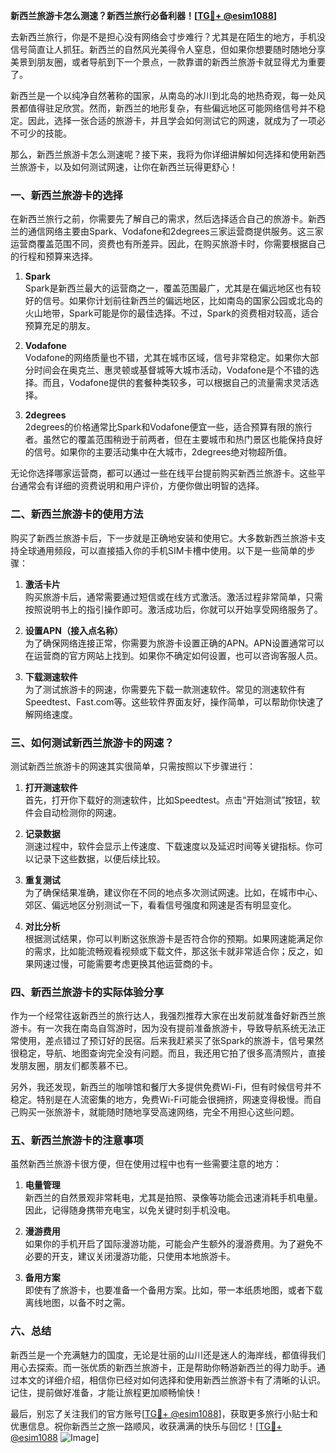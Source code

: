 **新西兰旅游卡怎么测速？新西兰旅行必备利器！[[TG💪+ @esim1088](https://t.me/s/esim1088)]**

去新西兰旅行，你是不是担心没有网络会寸步难行？尤其是在陌生的地方，手机没信号简直让人抓狂。新西兰的自然风光美得令人窒息，但如果你想要随时随地分享美景到朋友圈，或者导航到下一个景点，一款靠谱的新西兰旅游卡就显得尤为重要了。

新西兰是一个以纯净自然著称的国家，从南岛的冰川到北岛的地热奇观，每一处风景都值得驻足欣赏。然而，新西兰的地形复杂，有些偏远地区可能网络信号并不稳定。因此，选择一张合适的旅游卡，并且学会如何测试它的网速，就成为了一项必不可少的技能。

那么，新西兰旅游卡怎么测速呢？接下来，我将为你详细讲解如何选择和使用新西兰旅游卡，以及如何测试网速，让你在新西兰玩得更舒心！

### 一、新西兰旅游卡的选择

在新西兰旅行之前，你需要先了解自己的需求，然后选择适合自己的旅游卡。新西兰的通信网络主要由Spark、Vodafone和2degrees三家运营商提供服务。这三家运营商覆盖范围不同，资费也有所差异。因此，在购买旅游卡时，你需要根据自己的行程和预算来选择。

1. **Spark**  
Spark是新西兰最大的运营商之一，覆盖范围最广，尤其是在偏远地区也有较好的信号。如果你计划前往新西兰的偏远地区，比如南岛的国家公园或北岛的火山地带，Spark可能是你的最佳选择。不过，Spark的资费相对较高，适合预算充足的朋友。

2. **Vodafone**  
Vodafone的网络质量也不错，尤其在城市区域，信号非常稳定。如果你大部分时间会在奥克兰、惠灵顿或基督城等大城市活动，Vodafone是个不错的选择。而且，Vodafone提供的套餐种类较多，可以根据自己的流量需求灵活选择。

3. **2degrees**  
2degrees的价格通常比Spark和Vodafone便宜一些，适合预算有限的旅行者。虽然它的覆盖范围稍逊于前两者，但在主要城市和热门景区也能保持良好的信号。如果你的主要活动集中在大城市，2degrees绝对物超所值。

无论你选择哪家运营商，都可以通过一些在线平台提前购买新西兰旅游卡。这些平台通常会有详细的资费说明和用户评价，方便你做出明智的选择。

### 二、新西兰旅游卡的使用方法

购买了新西兰旅游卡后，下一步就是正确地安装和使用它。大多数新西兰旅游卡支持全球通用频段，可以直接插入你的手机SIM卡槽中使用。以下是一些简单的步骤：

1. **激活卡片**  
购买旅游卡后，通常需要通过短信或在线方式激活。激活过程非常简单，只需按照说明书上的指引操作即可。激活成功后，你就可以开始享受网络服务了。

2. **设置APN（接入点名称）**  
为了确保网络连接正常，你需要为旅游卡设置正确的APN。APN设置通常可以在运营商的官方网站上找到。如果你不确定如何设置，也可以咨询客服人员。

3. **下载测速软件**  
为了测试旅游卡的网速，你需要先下载一款测速软件。常见的测速软件有Speedtest、Fast.com等。这些软件界面友好，操作简单，可以帮助你快速了解网络速度。

### 三、如何测试新西兰旅游卡的网速？

测试新西兰旅游卡的网速其实很简单，只需按照以下步骤进行：

1. **打开测速软件**  
首先，打开你下载好的测速软件，比如Speedtest。点击“开始测试”按钮，软件会自动检测你的网速。

2. **记录数据**  
测速过程中，软件会显示上传速度、下载速度以及延迟时间等关键指标。你可以记录下这些数据，以便后续比较。

3. **重复测试**  
为了确保结果准确，建议你在不同的地点多次测试网速。比如，在城市中心、郊区、偏远地区分别测试一下，看看信号强度和网速是否有明显变化。

4. **对比分析**  
根据测试结果，你可以判断这张旅游卡是否符合你的预期。如果网速能满足你的需求，比如能流畅观看视频或下载文件，那这张卡就非常适合你；反之，如果网速过慢，可能需要考虑更换其他运营商的卡。

### 四、新西兰旅游卡的实际体验分享

作为一个经常往返新西兰的旅行达人，我强烈推荐大家在出发前就准备好新西兰旅游卡。有一次我在南岛自驾游时，因为没有提前准备旅游卡，导致导航系统无法正常使用，差点错过了预订好的民宿。后来我赶紧买了张Spark的旅游卡，信号果然很稳定，导航、地图查询完全没有问题。而且，我还用它拍了很多高清照片，直接发朋友圈，朋友们都羡慕不已。

另外，我还发现，新西兰的咖啡馆和餐厅大多提供免费Wi-Fi，但有时候信号并不稳定。特别是在人流密集的地方，免费Wi-Fi可能会很拥挤，网速变得极慢。而自己购买一张旅游卡，就能随时随地享受高速网络，完全不用担心这些问题。

### 五、新西兰旅游卡的注意事项

虽然新西兰旅游卡很方便，但在使用过程中也有一些需要注意的地方：

1. **电量管理**  
新西兰的自然景观非常耗电，尤其是拍照、录像等功能会迅速消耗手机电量。因此，记得随身携带充电宝，以免关键时刻手机没电。

2. **漫游费用**  
如果你的手机开启了国际漫游功能，可能会产生额外的漫游费用。为了避免不必要的开支，建议关闭漫游功能，只使用本地旅游卡。

3. **备用方案**  
即使有了旅游卡，也要准备一个备用方案。比如，带一本纸质地图，或者下载离线地图，以备不时之需。

### 六、总结

新西兰是一个充满魅力的国度，无论是壮丽的山川还是迷人的海岸线，都值得我们用心去探索。而一张优质的新西兰旅游卡，正是帮助你畅游新西兰的得力助手。通过本文的详细介绍，相信你已经对如何选择和使用新西兰旅游卡有了清晰的认识。记住，提前做好准备，才能让旅程更加顺畅愉快！

最后，别忘了关注我们的官方账号[[TG💪+ @esim1088](https://t.me/s/esim1088)]，获取更多旅行小贴士和优惠信息。祝你新西兰之旅一路顺风，收获满满的快乐与回忆！[[TG💪+ @esim1088](https://t.me/s/esim1088) ![Image](https://i.postimg.cc/4NQfJmqS/Snipaste-2025-05-13-00-14-12.png)]